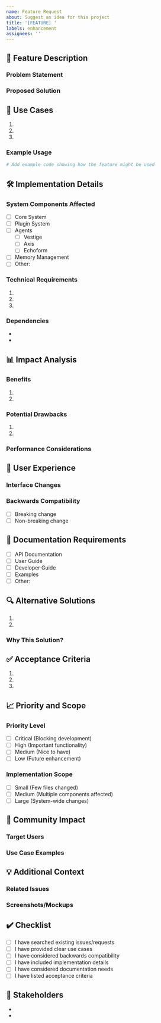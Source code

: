```yaml
---
name: Feature Request
about: Suggest an idea for this project
title: '[FEATURE] '
labels: enhancement
assignees: ''
---
```


## 🎯 Feature Description
<!-- A clear and concise description of the feature you'd like to see -->

### Problem Statement
<!-- What problem does this feature solve? -->

### Proposed Solution
<!-- Describe the solution you'd like -->

## 🔄 Use Cases
<!-- Describe how this feature would be used -->

1. <!-- First use case -->
2. <!-- Second use case -->
3. <!-- Additional use cases -->

### Example Usage
```python
# Add example code showing how the feature might be used
```

## 🛠️ Implementation Details

### System Components Affected
- [ ] Core System
- [ ] Plugin System
- [ ] Agents
  - [ ] Vestige
  - [ ] Axis
  - [ ] Echoform
- [ ] Memory Management
- [ ] Other: <!-- specify -->

### Technical Requirements
<!-- List technical requirements for implementing this feature -->

1. <!-- First requirement -->
2. <!-- Second requirement -->
3. <!-- Additional requirements -->

### Dependencies
<!-- List any dependencies this feature would require -->

- <!-- First dependency -->
- <!-- Second dependency -->

## 📊 Impact Analysis

### Benefits
<!-- What benefits would this feature provide? -->

1. <!-- First benefit -->
2. <!-- Second benefit -->

### Potential Drawbacks
<!-- Are there any potential drawbacks or challenges? -->

1. <!-- First drawback -->
2. <!-- Second drawback -->

### Performance Considerations
<!-- Any performance implications to consider? -->

## 🎨 User Experience

### Interface Changes
<!-- Describe any UI/API changes needed -->

### Backwards Compatibility
<!-- Would this break existing functionality? -->

- [ ] Breaking change
- [ ] Non-breaking change

## 📝 Documentation Requirements
<!-- What documentation would need to be created or updated? -->

- [ ] API Documentation
- [ ] User Guide
- [ ] Developer Guide
- [ ] Examples
- [ ] Other: <!-- specify -->

## 🔍 Alternative Solutions
<!-- Describe alternative solutions you've considered -->

1. <!-- First alternative -->
2. <!-- Second alternative -->

### Why This Solution?
<!-- Why is your proposed solution the best approach? -->

## ✅ Acceptance Criteria
<!-- What criteria must be met for this feature to be considered complete? -->

1. <!-- First criterion -->
2. <!-- Second criterion -->
3. <!-- Additional criteria -->

## 📈 Priority and Scope

### Priority Level
- [ ] Critical (Blocking development)
- [ ] High (Important functionality)
- [ ] Medium (Nice to have)
- [ ] Low (Future enhancement)

### Implementation Scope
- [ ] Small (Few files changed)
- [ ] Medium (Multiple components affected)
- [ ] Large (System-wide changes)

## 🤝 Community Impact
<!-- How would this feature benefit the community? -->

### Target Users
<!-- Who would use this feature? -->

### Use Case Examples
<!-- Real-world examples of how this feature would be used -->

## 💡 Additional Context
<!-- Add any other context about the feature request here -->

### Related Issues
<!-- Link to related issues if any -->

### Screenshots/Mockups
<!-- If applicable, add screenshots or mockups to help explain your feature -->

## ✔️ Checklist
- [ ] I have searched existing issues/requests
- [ ] I have provided clear use cases
- [ ] I have considered backwards compatibility
- [ ] I have included implementation details
- [ ] I have considered documentation needs
- [ ] I have listed acceptance criteria

## 👥 Stakeholders
<!-- List any stakeholders who should be involved in this feature -->

- <!-- Stakeholder 1 -->
- <!-- Stakeholder 2 -->

